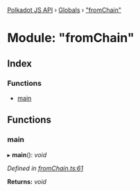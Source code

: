 [Polkadot JS API](../README.md) › [Globals](../globals.md) › ["fromChain"](_fromchain_.md)

# Module: "fromChain"

## Index

### Functions

* [main](_fromchain_.md#main)

## Functions

###  main

▸ **main**(): *void*

*Defined in [fromChain.ts:61](https://github.com/polkadot-js/api/blob/58de0b8b9c/packages/typegen/src/fromChain.ts#L61)*

**Returns:** *void*
